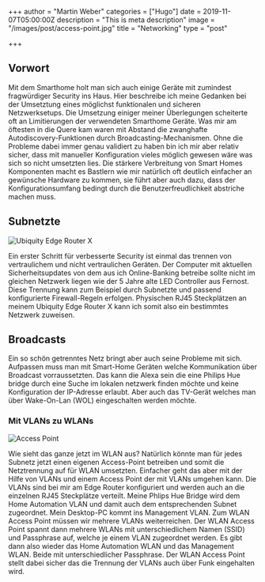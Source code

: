 +++
author = "Martin Weber"
categories = ["Hugo"]
date = 2019-11-07T05:00:00Z
description = "This is meta description"
image = "/images/post/access-point.jpg"
title = "Networking"
type = "post"

+++
## Vorwort

Mit dem Smarthome holt man sich auch einige Geräte mit zumindest fragwürdiger Security ins Haus. Hier beschreibe ich meine Gedanken bei der Umsetztung eines möglichst funktionalen und sicheren Netzwerksetups. Die Umsetzung einiger meiner Überlegungen scheiterte oft an Limitierungen der verwendeten Smarthome Geräte. Was mir am öftesten in die Quere kam waren mit Abstand die zwanghafte Autodiscovery-Funktionen durch Broadcasting-Mechanismen. Ohne die Probleme dabei immer genau validiert zu haben bin ich mir aber relativ sicher, dass mit manueller Konfiguration vieles möglich gewesen wäre was sich so nicht umsetzten lies. Die stärkere Verbreitung von Smart Homes Komponenten macht es Bastlern wie mir natürlich oft deutlich einfacher an gewünsche Hardware zu kommen, sie führt aber auch dazu, dass der Konfigurationsumfang bedingt durch die Benutzerfreudlichkeit abstriche machen muss.

## Subnetzte
![Ubiquity Edge Router X](/images/post/edge-router.jpg "Ubiquity Edge Router X")

Ein erster Schritt für verbesserte Security ist einmal das trennen von vertraulichem und nicht vertraulichen Geräten. Der Computer mit aktuellen Sicherheitsupdates von dem aus ich Online-Banking betreibe sollte nicht im gleichen Netzwerk liegen wie der 5 Jahre alte LED Controller aus Fernost. Diese Trennung kann zum Beispiel durch Subnetzte und passend konfigurierte Firewall-Regeln erfolgen. Physischen RJ45 Steckplätzen an meinem Ubiquity Edge Router X kann ich somit also ein bestimmtes Netzwerk zuweisen.

## Broadcasts

Ein so schön getrenntes Netz bringt aber auch seine Probleme mit sich. Aufpassen muss man mit Smart-Home Geräten welche Kommunikation über Broadcast vorraussetzten. Das kann die Alexa sein die eine Philips Hue bridge durch eine Suche im lokalen netzwerk finden möchte und keine Konfiguration der IP-Adresse erlaubt. Aber auch das TV-Gerät welches man über Wake-On-Lan (WOL) eingeschalten werden möchte.

### Mit VLANs zu WLANs

![Access Point](/images/post/access-point-angle.jpg "Access Point")

Wie sieht das ganze jetzt im WLAN aus? Natürlich könnte man für jedes Subnetz jetzt einen eigenen Access-Point betreiben und somit die Netztrennung auf für WLAN umsetzten. Einfacher geht das aber mit der Hilfe von VLANs und einem Access Point der mit VLANs umgehen kann. Die VLANs sind bei mir am Edge Router konfiguriert und werden auch an die einzelnen RJ45 Steckplätze verteilt. Meine Phlips Hue Bridge wird dem Home Automation VLAN und damit auch dem entsprechenden Subnet zugeordnet. Mein Desktop-PC kommt ins Management VLAN. Zum WLAN Access Point müssen wir mehrere VLANs weiterreichen. Der WLAN Access Point spannt dann mehrere WLANs mit unterschiedlichem Namen (SSID) und Passphrase auf, welche je einem VLAN zugeordnet werden. Es gibt dann also wieder das Home Automation WLAN und das Management WLAN. Beide mit unterschiedlicher Passphrase. Der WLAN Access Point stellt dabei sicher das die Trennung der VLANs auch über Funk eingehalten wird.